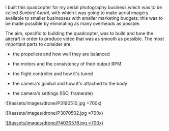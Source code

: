 <!-- A friend of mine was in the process of starting an aerial photography
business and found that there are almost no custom UAV builders that -->

I built this quadcopter for my aerial photography business which was to be
called *Sunbird Aerial*, with which I was going to make aerial imagery
available to smaller businesses with smaller marketing budgets; this was to be
made possible by eliminating as many overheads as possble.

The aim, specific to building the quadcopter, was to build and tune the
aircraft in order to produce video that was as smooth as possible. The most
important parts to consider are:

* the propellers and how well they are balanced

* the motors and the consistency of their output RPM

* the flight controller and how it's tuned

* the camera's gimbal and how it's attached to the body

* the camera's settings (ISO, framerate)

![](assets/images/drone/P3190510.jpg =700x)

![](assets/images/drone/P3070502.jpg =700x)

[![](assets/images/drone/P4030576.jpg =700x)](https://gfycat.com/DirtyFabulousHaddock)
